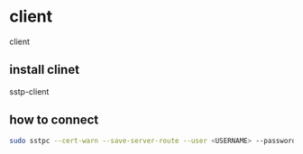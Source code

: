 # client
client

## install clinet
sstp-client

## how to connect
```bash
sudo sstpc --cert-warn --save-server-route --user <USERNAME> --password  <PASSWORD> <SERVER>:<PORT> usepeerdns require-mschap-v2 noauth noipdefault nobsdcomp nodeflate
```
